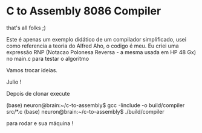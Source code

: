 # C to Assembly 8086 Compiler

that's all folks ;) 

Este é apenas um exemplo didático de um compilador simplificado, usei como referencia a teoria do Alfred Aho, o codigo é meu. 
Eu criei uma expressão RNP (Notacao Polonesa Reversa - a mesma usada em HP 48 Gx) no main.c para testar o algoritmo

Vamos trocar ideias. 

Julio ! 

Depois de clonar execute 

(base) neuron@brain:~/c-to-assembly$ gcc -Iinclude -o build/compiler src/*.c
(base) neuron@brain:~/c-to-assembly$ ./build/compiler

para rodar e sua máquina ! 

